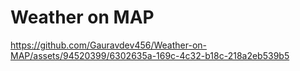 # Weather on MAP

https://github.com/Gauravdev456/Weather-on-MAP/assets/94520399/6302635a-169c-4c32-b18c-218a2eb539b5


